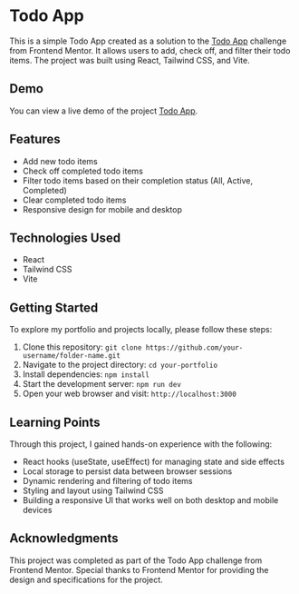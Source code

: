 # Todo App

This is a simple Todo App created as a solution to the [Todo App](https://www.frontendmentor.io/challenges/todo-app-Su1_KokOW) challenge from Frontend Mentor. It allows users to add, check off, and filter their todo items. The project was built using React, Tailwind CSS, and Vite.

## Demo

You can view a live demo of the project [Todo App](https://todo-app-teal-nu.vercel.app/).

## Features

- Add new todo items
- Check off completed todo items
- Filter todo items based on their completion status (All, Active, Completed)
- Clear completed todo items
- Responsive design for mobile and desktop

## Technologies Used

- React
- Tailwind CSS
- Vite

## Getting Started

To explore my portfolio and projects locally, please follow these steps:

1. Clone this repository: `git clone https://github.com/your-username/folder-name.git`
2. Navigate to the project directory: `cd your-portfolio`
3. Install dependencies: `npm install`
4. Start the development server: `npm run dev`
5. Open your web browser and visit: `http://localhost:3000`

## Learning Points
Through this project, I gained hands-on experience with the following:

- React hooks (useState, useEffect) for managing state and side effects
- Local storage to persist data between browser sessions
- Dynamic rendering and filtering of todo items
- Styling and layout using Tailwind CSS
- Building a responsive UI that works well on both desktop and mobile devices

## Acknowledgments
This project was completed as part of the Todo App challenge from Frontend Mentor. Special thanks to Frontend Mentor for providing the design and specifications for the project.
